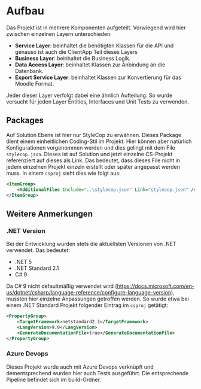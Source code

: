 # Aufbau

Das Projekt ist in mehrere Komponenten aufgeteilt. Vorwiegend wird hier zwischen einzelnen Layern unterschieden:

* **Service Layer**: beinhaltet die benötigten Klassen für die API und genauso ist auch die ClientApp Teil dieses Layers
* **Business Layer**: beinhaltet die Business Logik.
* **Data Access Layer**: beinhaltet Klassen zur Anbindung an die Datenbank.
* **Export Service Layer**: beinhaltet Klassen zur Konvertierung für das Moodle Format.

Jeder dieser Layer verfolgt dabei eine ähnlich Aufteilung. So wurde versucht für jeden Layer Entities, Interfaces und Unit Tests zu verwenden.

## Packages

Auf Solution Ebene ist hier nur StyleCop zu erwähnen. Dieses Package dient einem einheitlichen Coding-Stil im Projekt. Hier können aber natürlich Konfigurationen vorgenommen werden und dies gelingt mit dem File `stylecop.json`. Dieses ist auf Solution und jetzt einzelne CS-Projekt referenziert auf dieses als Link. Das bedeutet, dass dieses File nicht in jedem einzelnen Projekt einzeln erstellt oder später angepasst werden muss. In einem `csproj` sieht dies wie folgt aus:

```xml
<ItemGroup>
    <AdditionalFiles Include="..\stylecop.json" Link="stylecop.json" />
</ItemGroup>
```

## Weitere Anmerkungen

### .NET Version

Bei der Entwicklung wurden stets die aktuellsten Versionen von .NET verwendet. Das bedeutet:

* .NET 5
* .NET Standard 2.1
* C# 9

Da C# 9 nicht defaultmäßig verwendet wird (<https://docs.microsoft.com/en-us/dotnet/csharp/language-reference/configure-language-version>), mussten hier einzelne Anpassungen getroffen werden. So wurde etwa bei einem .NET Standard Projekt folgender Eintrag im `csproj` getätigt:

```xml
<PropertyGroup>
    <TargetFramework>netstandard2.1</TargetFramework>
    <LangVersion>9.0</LangVersion>
    <GenerateDocumentationFile>true</GenerateDocumentationFile>
</PropertyGroup>
```

### Azure Devops

Dieses Projekt wurde auch mit Azure Devops verknüpft und dementsprechend wurden hier auch Tests ausgeführt. Die entsprechende Pipeline befindet sich im build-Ordner.
